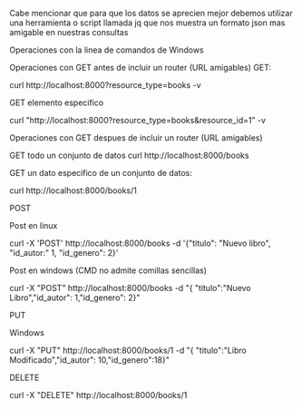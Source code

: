 Cabe mencionar que para que los datos se aprecien mejor debemos utilizar una herramienta o script
llamada jq que nos muestra un formato json mas amigable en nuestras consultas

Operaciones con la linea de comandos de Windows

Operaciones con GET antes de incluir un router (URL amigables)
GET:

curl http://localhost:8000?resource_type=books -v

GET elemento especifico

curl "http://localhost:8000?resource_type=books&resource_id=1" -v

Operaciones con GET despues de incluir un router (URL amigables)

GET todo un conjunto de datos
curl http://localhost:8000/books

GET un dato especifico de un conjunto de datos:

curl http://localhost:8000/books/1

POST

Post en linux

curl -X 'POST' http://localhost:8000/books -d '{"titulo": "Nuevo libro", "id_autor:" 1, "id_genero": 2}'

Post en windows (CMD no admite comillas sencillas)

curl -X "POST" http://localhost:8000/books -d "{ \"titulo\":\"Nuevo Libro\",\"id_autor\": 1,\"id_genero\": 2}"

PUT 

Windows 

curl -X "PUT" http://localhost:8000/books/1 -d "{ \"titulo\":\"Libro Modificado\",\"id_autor\": 10,\"id_genero\":18}"

DELETE 

curl -X "DELETE" http://localhost:8000/books/1

